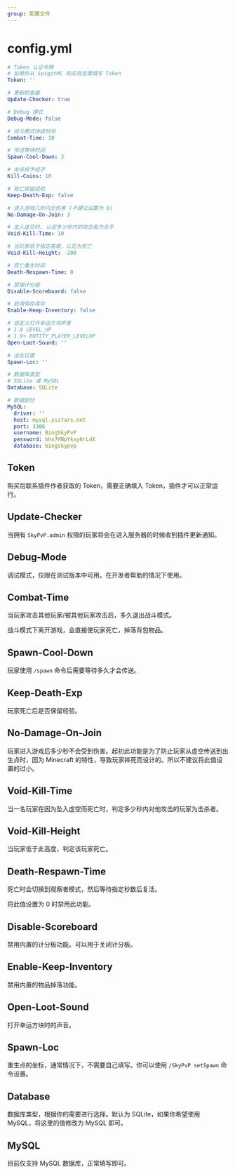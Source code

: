 ```yaml
---
group: 配置文件
---
```


# config.yml

```yaml
# Token 认证令牌
# 如果你从 SpigotMC 购买则无需填写 Token
Token: ''

# 更新检查器
Update-Checker: true

# Debug 模式
Debug-Mode: false

# 战斗模式持续时间
Combat-Time: 10

# 传送等待时间
Spawn-Cool-Down: 3

# 击杀给予经济
Kill-Coins: 10

# 死亡保留经验
Keep-Death-Exp: false

# 进入游戏几秒内无伤害 (不建议设置为 0)
No-Damage-On-Join: 3

# 击入虚空时, 认定多少秒内的攻击者为杀手
Void-Kill-Time: 10

# 当玩家低于指定高度，认定为死亡
Void-Kill-Height: -200

# 死亡重生时间
Death-Respawn-Time: 0

# 禁用计分板
Disable-Scoreboard: false

# 启用保存库存
Enable-Keep-Inventory: false

# 自定义打开幸运方块声音
# 1.8 LEVEL_UP
# 1.9+ ENTITY_PLAYER_LEVELUP
Open-Loot-Sound: ''

# 出生位置
Spawn-Loc: ''

# 数据库类型
# SQLite 或 MySQL
Database: SQLite

# 数据部分
MySQL:
  driver: ''
  host: mysql.yistars.net
  port: 3306
  username: BingSkyPvP
  password: bhx7HNpYkxy6rLdX
  database: bingskypvp
```

## Token

购买后联系插件作者获取的 Token，需要正确填入 Token，插件才可以正常运行。

## Update-Checker

当拥有 `SkyPvP.admin` 权限的玩家将会在进入服务器的时候收到插件更新通知。

## Debug-Mode

调试模式，仅限在测试版本中可用。在开发者帮助的情况下使用。

## Combat-Time

当玩家攻击其他玩家/被其他玩家攻击后，多久退出战斗模式。

战斗模式下离开游戏，会直接使玩家死亡，掉落背包物品。

## Spawn-Cool-Down

玩家使用 `/spawn` 命令后需要等待多久才会传送。

## Keep-Death-Exp

玩家死亡后是否保留经验。

## No-Damage-On-Join

玩家进入游戏后多少秒不会受到伤害。起初此功能是为了防止玩家从虚空传送到出生点时，因为 Minecraft 的特性，导致玩家摔死而设计的。所以不建议将此值设置的过小。

## Void-Kill-Time

当一名玩家在因为坠入虚空而死亡时，判定多少秒内对他攻击的玩家为击杀者。

## Void-Kill-Height

当玩家低于此高度，判定该玩家死亡。

## Death-Respawn-Time

死亡时会切换到观察者模式，然后等待指定秒数后复活。

将此值设置为 0 时禁用此功能。

## Disable-Scoreboard

禁用内置的计分板功能。可以用于关闭计分板。

## Enable-Keep-Inventory

禁用内置的物品掉落功能。

## Open-Loot-Sound

打开幸运方块时的声音。

## Spawn-Loc

重生点的坐标，通常情况下，不需要自己填写。你可以使用 `/SkyPvP setSpawn` 命令设置。

## Database

数据库类型，根据你的需要进行选择。默认为 SQLite，如果你希望使用 MySQL，将这里的值修改为 MySQL 即可。

## MySQL

目前仅支持 MySQL 数据库，正常填写即可。
